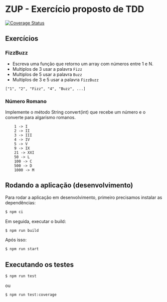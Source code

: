 # **ZUP - Exercício proposto de TDD**

[![Coverage Status](https://coveralls.io/repos/github/jfollmann/zup-exercise-tdd/badge.svg?branch=feature/coveralls)](https://coveralls.io/github/jfollmann/zup-exercise-tdd?branch=main)

## Exercícios

### FizzBuzz
- Escreva uma função que retorno um array com números entre 1 e N.
- Multiplos de 3 usar a palavra `Fizz`
- Multiplos de 5 usar a palavra `Buzz`
- Multiplos de 3 e 5 usar a palavra `FizzBuzz`
```
["1", "2", "Fizz", "4", "Buzz", ...]
```

### Número Romano
Implemente o método String convert(int) que recebe um número e o converte para algarismo romanos.
``` 
	1 -> I
	2 -> II
	3 -> III
	4 -> IV
	5 -> V
	9 -> IX
	21 -> XXI
	50 -> L
	100 -> C
	500 -> D
	1000 -> M
```

## Rodando a aplicação (desenvolvimento)

Para rodar a aplicação em desenvolvimento, primeiro precisamos instalar as dependências:

```bash
$ npm ci
```

Em seguida, executar o build:

```bash
$ npm run build
```

Após isso:

```bash
$ npm run start
```

## Executando os testes

```bash
$ npm run test
```
ou
```bash
$ npm run test:coverage
```

